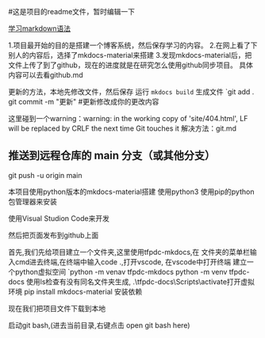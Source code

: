 #这是项目的readme文件，暂时编辑一下

[学习markdown语法][def]

1.项目最开始的目的是搭建一个博客系统，然后保存学习的内容。
2.在网上看了下别人的内容后，选择了mkdocs-material来搭建
3.发现mkdocs-material后，把文件上传了到了github，现在的进度就是在研究怎么使用github同步项目。
具体内容可以去看github.md

更新的方法，本地先修改文件，然后保存
运行
`mkdocs build`
生成文件
`git add .
git commit -m "更新" #更新修改成你的更改内容


这里碰到一个warning：warning: in the working copy of 'site/404.html', LF will be replaced by CRLF the next time Git touches it
解决方法：git.md

## 推送到远程仓库的 main 分支（或其他分支）
git push -u origin main

本项目使用python版本的mkdocs-material搭建
使用python3
使用pip的python包管理器来安装

使用Visual Studion Code来开发

然后把页面发布到github上面

首先,我们先给项目建立一个文件夹,这里使用tfpdc-mkdocs,在 文件夹的菜单栏输入cmd进去终端,在终端中输入code .,打开vscode,
在vscode中打开终端
建立一个python虚拟空间
`python -m venav tfpdc-mkdocs
 python -m venv tfpdc-docs
使用ls检查有没有同名文件夹生成,
 .\tfpdc-docs\Scripts\activate打开虚拟环境
pip install mkdocs-material 安装依赖

现在我们把项目文件下载到本地

启动git bash,(进去当前目录,右键点击 open git bash here)
 





[def]: https://markdown.com.cn/

